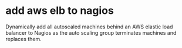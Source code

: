 # add aws elb to nagios
Dynamically add all autoscaled machines behind an AWS elastic load balancer to Nagios as the auto scaling group terminates machines and replaces them. 
